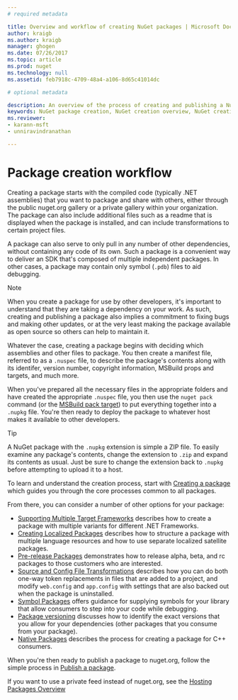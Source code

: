 ```yaml
---
# required metadata

title: Overview and workflow of creating NuGet packages | Microsoft Docs
author: kraigb
ms.author: kraigb
manager: ghogen
ms.date: 07/26/2017
ms.topic: article
ms.prod: nuget
ms.technology: null
ms.assetid: feb7918c-4709-48a4-a106-8d65c41014dc

# optional metadata

description: An overview of the process of creating and publishing a NuGet package, with links to other specific parts of the process.
keywords: NuGet package creation, NuGet creation overview, NuGet creation workflow, package creation workflow, package creation overview.
ms.reviewer:
- karann-msft
- unniravindranathan

---
```

# Package creation workflow

Creating a package starts with the compiled code (typically .NET assemblies) that you want to package and share with others, either through the public nuget.org gallery or a private gallery within your organization. The package can also include additional files such as a readme that is displayed when the package is installed, and can include transformations to certain project files.

A package can also serve to only pull in any number of other dependencies, without containing any code of its own. Such a package is a convenient way to deliver an SDK that's composed of multiple independent packages. In other cases, a package may contain only symbol (`.pdb`) files to aid debugging.

> [!Note]
> When you create a package for use by other developers, it's important to understand that they are taking a dependency on your work. As such, creating and publishing a package also implies a commitment to fixing bugs and making other updates, or at the very least making the package available as open source so others can help to maintain it.

Whatever the case, creating a package begins with deciding which assemblies and other files to package. You then create a manifest file, referred to as a `.nuspec` file, to describe the package's contents along with its identifer, version number, copyright information, MSBuild props and targets, and much more.

When you've prepared all the necessary files in the appropriate folders and have created the appropriate `.nuspec` file, you then use the `nuget pack` command (or the [MSBuild pack target](../Schema/msbuild-targets.md)) to put everything together into a `.nupkg` file. You're then ready to deploy the package to whatever host makes it available to other developers.

> [!Tip]
> A NuGet package with the `.nupkg` extension is simple a ZIP file. To easily examine any package's contents, change the extension to `.zip` and expand its contents as usual. Just be sure to change the extension back to `.nupkg` before attempting to upload it to a host.

To learn and understand the creation process, start with [Creating a package](../create-packages/creating-a-package.md) which guides you through the core processes common to all packages. 

From there, you can consider a number of other options for your package:

-  [Supporting Multiple Target Frameworks](../create-packages/supporting-multiple-target-frameworks.md) describes how to create a package with multiple variants for different .NET Frameworks.
-  [Creating Localized Packages](../create-packages/creating-localized-packages.md) describes how to structure a package with multiple language resources and how to use separate localized satellite packages.
-  [Pre-release Packages](../create-packages/prerelease-packages.md) demonstrates how to release alpha, beta, and rc packages to those customers who are interested.
-  [Source and Config File Transformations](../create-packages/source-and-config-file-transformations.md) describes how you can do both one-way token replacements in files that are added to a project, and modify `web.config` and `app.config` with settings that are also backed out when the package is uninstalled.
-  [Symbol Packages](../create-packages/symbol-packages.md) offers guidance for supplying symbols for your library that allow consumers to step into your code while debugging.
-  [Package versioning](../reference/package-versioning.md) discusses how to identify the exact versions that you allow for your dependencies (other packages that you consume from your package).
-  [Native Packages](../create-packages/native-packages.md) describes the process for creating a package for C++ consumers.

When you're then ready to publish a package to nuget.org, follow the simple process in [Publish a package](../create-packages/publish-a-package.md).

If you want to use a private feed instead of nuget.org, see the [Hosting Packages Overview](../hosting-packages/overview.md)

